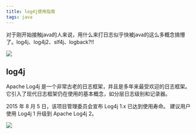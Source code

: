 ```yaml
---
title: log4j使用指南
tags: java
---
```


对于刚开始接触java的人来说，用什么来打日志似乎快被java的这么多概念搞懵了。log4j、log4j2、slf4j、logback?!!

![](https://vison-blog.oss-cn-beijing.aliyuncs.com/20201221143621.png)

<!--more-->


## log4j

Apache Log4j 是一个非常古老的日志框架，并且是多年来最受欢迎的日志框架。 它引入了现代日志框架仍在使用的基本概念，如分层日志级别和记录器。

2015 年 8 月 5 日，该项目管理委员会宣布 Log4j 1.x 已达到使用寿命。 建议用户使用 Log4j 1 升级到 Apache Log4j 2。



![](https://vison-blog.oss-cn-beijing.aliyuncs.com/20201221143239.png)